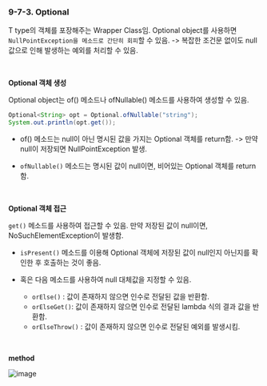 ### 9-7-3. Optional<T>

T type의 객체를 포장해주는 Wrapper Class임.
Optional object를 사용하면 `NullPointException을 메소드로 간단히 회피`할 수 있음. 
-> 복잡한 조건문 없이도 null 값으로 인해 발생하는 예외를 처리할 수 있음.

<br>

**Optional 객체 생성**

Optional object는 of() 메소드나 ofNullable() 메소드를 사용하여 생성할 수 있음.

```java
Optional<String> opt = Optional.ofNullable("string");
System.out.println(opt.get());
```

- of() 메소드는 null이 아닌 명시된 값을 가지는 Optional 객체를 return함.
    -> 만약 null이 저장되면 NullPointException 발생.

- `ofNullable()` 메소드는 명시된 값이 null이면, 비어있는 Optional 객체를 return함.

<br>

**Optional 객체 접근**

`get()` 메소드를 사용하여 접근할 수 있음. 만약 저장된 값이 null이면, NoSuchElementException이 발생함.

- `isPresent()` 메소드를 이용해 Optional 객체에 저장된 값이 null인지 아닌지를 확인한 후 호출하는 것이 좋음.

- 혹은 다음 메소드를 사용하여 null 대체값을 지정할 수 있음.
    - `orElse()` : 값이 존재하지 않으면 인수로 전달된 값을 반환함.
    - `orElseGet()`: 값이 존재하지 않으면 인수로 전달된 lambda 식의 결과 값을 반환함.
    - `orElseThrow()` : 값이 존재하지 않으면 인수로 전달된 예외를 발생시킴.

<br>

**method**

![image](https://user-images.githubusercontent.com/80656733/152784730-27b013c8-d62d-4228-9beb-48820ff760f4.png)

